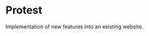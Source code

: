 <!--
  id: 2626
  slug: protest
  type: fortpolio
  categories: JavaScript, front end, HTML/CSS, backend
  tags: CSS, JavaScript, Wordpress
  clients: Build In Amsterdam
  collaboration: 
  prizes: 
  images: 
  inCv: false
  inPortfolio: false
  dateFrom: 2014-09-19
  dateTo: 2014-09-26
-->

# Protest

<p>Implementation of new features into an existing website.</p>
